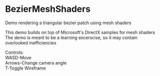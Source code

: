 # BezierMeshShaders
 Demo rendering a triangular bezier patch using mesh shaders
 
 This demo builds on top of Microsoft's DirectX samples for mesh shaders
 The demo is meant to be a learning excerscise, so it may contain overlooked inefficiencies
 
 Controls:\
WASD-Move\
Arrows-Change camera angle\
T-Toggle Wireframe
